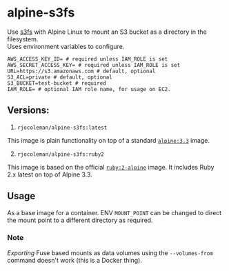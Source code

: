 # alpine-s3fs

Use [s3fs](https://github.com/s3fs-fuse/s3fs-fuse) with Alpine Linux to mount an S3 bucket as a directory in the filesystem.  
Uses environment variables to configure.

```shell
AWS_ACCESS_KEY_ID= # required unless IAM_ROLE is set
AWS_SECRET_ACCESS_KEY= # required unless IAM_ROLE is set
URL=https://s3.amazonaws.com # default, optional
S3_ACL=private # default, optional
S3_BUCKET=test-bucket # required
IAM_ROLE= # optional IAM role name, for usage on EC2.
```

## Versions:

1. `rjocoleman/alpine-s3fs:latest`

  This image is plain functionality on top of a standard [`alpine:3.3`](https://hub.docker.com/_/alpine/) image.

2. `rjocoleman/alpine-s3fs:ruby2`

  This image is based on the official [`ruby:2-alpine`](https://hub.docker.com/_/ruby/) image. It includes Ruby 2.x latest on top of Alpine 3.3.


## Usage

As a base image for a container. ENV `MOUNT_POINT` can be changed to direct the mount point to a different directory as required.

### Note

_Exporting_ Fuse based mounts as data volumes using the `--volumes-from` command doesn't work (this is a Docker thing).
